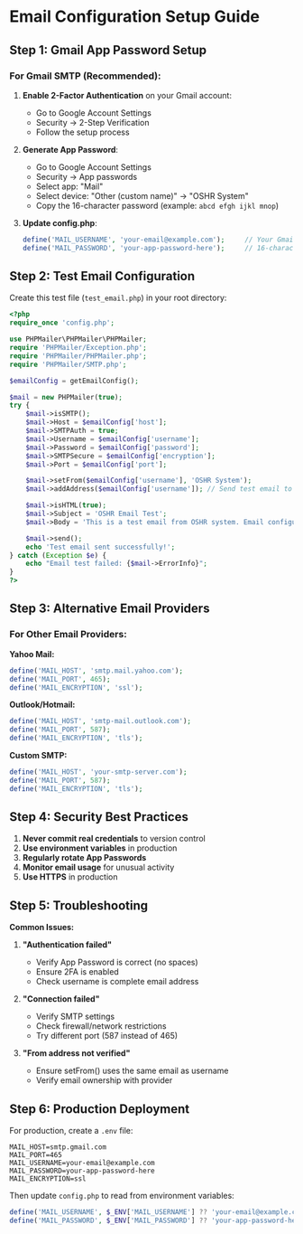 # Email Configuration Setup Guide

## Step 1: Gmail App Password Setup

### For Gmail SMTP (Recommended):

1. **Enable 2-Factor Authentication** on your Gmail account:
   - Go to Google Account Settings
   - Security → 2-Step Verification
   - Follow the setup process

2. **Generate App Password**:
   - Go to Google Account Settings
   - Security → App passwords
   - Select app: "Mail"
   - Select device: "Other (custom name)" → "OSHR System"
   - Copy the 16-character password (example: `abcd efgh ijkl mnop`)

3. **Update config.php**:
   ```php
   define('MAIL_USERNAME', 'your-email@example.com');     // Your Gmail address
   define('MAIL_PASSWORD', 'your-app-password-here');     // 16-character App Password (no spaces)
   ```

## Step 2: Test Email Configuration

Create this test file (`test_email.php`) in your root directory:

```php
<?php
require_once 'config.php';

use PHPMailer\PHPMailer\PHPMailer;
require 'PHPMailer/Exception.php';
require 'PHPMailer/PHPMailer.php';
require 'PHPMailer/SMTP.php';

$emailConfig = getEmailConfig();

$mail = new PHPMailer(true);
try {
    $mail->isSMTP();
    $mail->Host = $emailConfig['host'];
    $mail->SMTPAuth = true;
    $mail->Username = $emailConfig['username'];
    $mail->Password = $emailConfig['password'];
    $mail->SMTPSecure = $emailConfig['encryption'];
    $mail->Port = $emailConfig['port'];

    $mail->setFrom($emailConfig['username'], 'OSHR System');
    $mail->addAddress($emailConfig['username']); // Send test email to yourself

    $mail->isHTML(true);
    $mail->Subject = 'OSHR Email Test';
    $mail->Body = 'This is a test email from OSHR system. Email configuration is working!';

    $mail->send();
    echo 'Test email sent successfully!';
} catch (Exception $e) {
    echo "Email test failed: {$mail->ErrorInfo}";
}
?>
```

## Step 3: Alternative Email Providers

### For Other Email Providers:

**Yahoo Mail:**
```php
define('MAIL_HOST', 'smtp.mail.yahoo.com');
define('MAIL_PORT', 465);
define('MAIL_ENCRYPTION', 'ssl');
```

**Outlook/Hotmail:**
```php
define('MAIL_HOST', 'smtp-mail.outlook.com');
define('MAIL_PORT', 587);
define('MAIL_ENCRYPTION', 'tls');
```

**Custom SMTP:**
```php
define('MAIL_HOST', 'your-smtp-server.com');
define('MAIL_PORT', 587);
define('MAIL_ENCRYPTION', 'tls');
```

## Step 4: Security Best Practices

1. **Never commit real credentials** to version control
2. **Use environment variables** in production
3. **Regularly rotate App Passwords**
4. **Monitor email usage** for unusual activity
5. **Use HTTPS** in production

## Step 5: Troubleshooting

**Common Issues:**

1. **"Authentication failed"**
   - Verify App Password is correct (no spaces)
   - Ensure 2FA is enabled
   - Check username is complete email address

2. **"Connection failed"**
   - Verify SMTP settings
   - Check firewall/network restrictions
   - Try different port (587 instead of 465)

3. **"From address not verified"**
   - Ensure setFrom() uses the same email as username
   - Verify email ownership with provider

## Step 6: Production Deployment

For production, create a `.env` file:
```
MAIL_HOST=smtp.gmail.com
MAIL_PORT=465
MAIL_USERNAME=your-email@example.com
MAIL_PASSWORD=your-app-password-here
MAIL_ENCRYPTION=ssl
```

Then update `config.php` to read from environment variables:
```php
define('MAIL_USERNAME', $_ENV['MAIL_USERNAME'] ?? 'your-email@example.com');
define('MAIL_PASSWORD', $_ENV['MAIL_PASSWORD'] ?? 'your-app-password-here');
```
